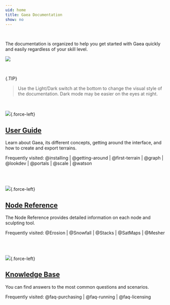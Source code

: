 ```yaml
---
uid: home
title: Gaea Documentation
show: no
---
```

<br />

The documentation is organized to help you get started with Gaea quickly and easily regardless of your skill level.

![](/images/splash-1.webp)

<br />

{.TIP}
> Use the Light/Dark switch at the bottom to change the visual style of the documentation. Dark mode may be easier on the eyes at night.

<br />

<div class="home">

![](/images/icon-guide.png){.force-left}
## [User Guide](/Guide/index.html)

Learn about Gaea, its different concepts, getting around the interface, and how to create and export terrains.

Frequently visited: 
  @installing
| @getting-around | @first-terrain | @graph | @lookdev | @portals | @scale | @watson 

<br />
<br />

![](/images/icon-help.png){.force-left}
## [Node Reference](/Reference/index.html)

The Node Reference provides detailed information on each node and sculpting tool.

Frequently visited: 
 @Erosion
| @Snowfall
| @Stacks
| @SatMaps
| @Mesher

<br />
<br />

![](/images/icon-kb.png){.force-left}  
## [Knowledge Base](/KB/index.html)

You can find answers to the most common questions and scenarios.

Frequently visited: 
 @faq-purchasing
| @faq-running
| @faq-licensing

<br />
<br />

</div>